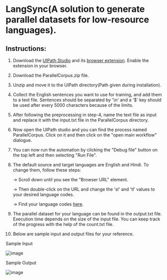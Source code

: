# LangSync(A solution to generate parallel datasets for low-resource languages).
## Instructions:
1) Download the [UIPath Studio](https://www.uipath.com/product/studio) and its [browser extension](https://docs.uipath.com/studio/standalone/2023.4/user-guide/extension-for-chrome). Enable the extension in your browser.
2) Download the ParallelCorpus.zip file.
3) Unzip and move it to the UIPath directory(Path given during installation).
4) Collect the English sentences you want to use for training, and add them to a text file.
   Sentences should be separated by '\n' and a '$' key should be used after every 5000
   characters because of the limits.
5) After following the preprocessing in step-4, name the text file as input and replace it with
   the input.txt file in the ParallelCorpus directory.
6) Now open the UIPath studio and you can find the process named ParallelCorpus. Click on it
   and then click on the "open main workflow" dialogue.
7) You can now run the automation by clicking the "Debug file" button on the top left and then
   selecting "Run File".
8) The default source and target languages are English and Hindi. To change them, follow these
   steps:
   
   -> Scroll down until you see the "Browser URL" element.
   
   -> Then double-click on the URL and change the 'sl' and 'tl' values to your desired language codes.

   -> Find your language codes [here](https://cloud.google.com/translate/docs/languages).
10) The parallel dataset for your language can be found in the output.txt file. Execution time depends on the size of the input file. You can keep track of the progress with the help of the count.txt file.
11) Below are sample input and output files for your reference.

Sample Input

![image](https://github.com/PrudhvirajuChekuri/NeuralMachineTranslator/assets/96725900/b3beece0-02a5-417d-98f3-fdec00ab44b8)


Sample Output

![image](https://github.com/PrudhvirajuChekuri/NeuralMachineTranslator/assets/96725900/cda52f75-d06b-4db8-a430-ef520e007380)
